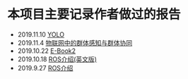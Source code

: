 # 本项目主要记录作者做过的报告



- 2019.11.10 [YOLO](https://github.com/Jian-Yin-Shine/Report/blob/master/YOLO.pdf)
- 2019.11.4 [物联网中的群体感知与群体协同](https://github.com/Jian-Yin-Shine/Report/blob/master/%E7%89%A9%E8%81%94%E7%BD%91%E4%B8%AD%E7%9A%84%E7%BE%A4%E4%BD%93%E6%84%9F%E7%9F%A5%E4%B8%8E%E7%BE%A4%E4%BD%93%E5%8D%8F%E5%90%8C.pdf)
- 2019.10.22 [E-Book2](https://github.com/Jian-Yin-Shine/Report/blob/master/E-book2%20U1-10.22.pdf)
- 2019.10.18 [ROS介绍(英文版)](https://github.com/Jian-Yin-Shine/Report/blob/master/ROS_Engilish.pdf)
- 2019.9.27   [ROS介绍](https://github.com/Jian-Yin-Shine/Report/blob/master/ROS.pdf)

